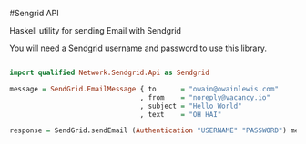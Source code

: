  #Sengrid API

Haskell utility for sending Email with Sendgrid

You will need a Sendgrid username and password to use this library.

```haskell

import qualified Network.Sendgrid.Api as Sendgrid

message = SendGrid.EmailMessage { to      = "owain@owainlewis.com"
                                , from    = "noreply@vacancy.io"
                                , subject = "Hello World"
                                , text    = "OH HAI"

response = SendGrid.sendEmail (Authentication "USERNAME" "PASSWORD") message

```
